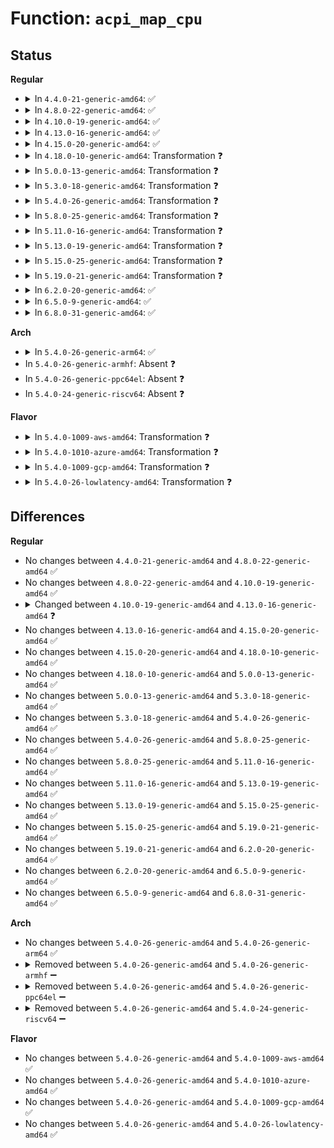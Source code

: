 # Function: <code>acpi_map_cpu</code>

## Status
<b>Regular</b>
<ul>
<li>
<details>
<summary>In <code>4.4.0-21-generic-amd64</code>: ✅</summary>

```c
int acpi_map_cpu(acpi_handle handle, phys_cpuid_t physid, int * pcpu)
```

```json
{
  "name": "acpi_map_cpu",
  "collision_type": "Unique Global",
  "inline_type": "No",
  "funcs": [
    {
      "addr": 18446744071579170912,
      "name": "acpi_map_cpu",
      "external": true,
      "loc": "arch/x86/kernel/acpi/boot.c:714",
      "file": "arch/x86/kernel/acpi/boot.c",
      "inline": "seen, unknown",
      "caller_inline": [],
      "caller_func": [
        "drivers/acpi/acpi_processor.c:acpi_processor_add"
      ]
    }
  ],
  "symbols": [
    {
      "addr": 18446744071579170912,
      "name": "acpi_map_cpu",
      "section": ".text",
      "bind": "STB_GLOBAL",
      "size": 114
    }
  ]
}
```
</details>
</li>
<li>
<details>
<summary>In <code>4.8.0-22-generic-amd64</code>: ✅</summary>

```c
int acpi_map_cpu(acpi_handle handle, phys_cpuid_t physid, int * pcpu)
```

```json
{
  "name": "acpi_map_cpu",
  "collision_type": "Unique Global",
  "inline_type": "No",
  "funcs": [
    {
      "addr": 18446744071579171216,
      "name": "acpi_map_cpu",
      "external": true,
      "loc": "arch/x86/kernel/acpi/boot.c:721",
      "file": "arch/x86/kernel/acpi/boot.c",
      "inline": "seen, unknown",
      "caller_inline": [],
      "caller_func": [
        "drivers/acpi/acpi_processor.c:acpi_processor_add"
      ]
    }
  ],
  "symbols": [
    {
      "addr": 18446744071579171216,
      "name": "acpi_map_cpu",
      "section": ".text",
      "bind": "STB_GLOBAL",
      "size": 119
    }
  ]
}
```
</details>
</li>
<li>
<details>
<summary>In <code>4.10.0-19-generic-amd64</code>: ✅</summary>

```c
int acpi_map_cpu(acpi_handle handle, phys_cpuid_t physid, int * pcpu)
```

```json
{
  "name": "acpi_map_cpu",
  "collision_type": "Unique Global",
  "inline_type": "No",
  "funcs": [
    {
      "addr": 18446744071579181888,
      "name": "acpi_map_cpu",
      "external": true,
      "loc": "arch/x86/kernel/acpi/boot.c:726",
      "file": "arch/x86/kernel/acpi/boot.c",
      "inline": "seen, unknown",
      "caller_inline": [],
      "caller_func": [
        "drivers/acpi/acpi_processor.c:acpi_processor_add"
      ]
    }
  ],
  "symbols": [
    {
      "addr": 18446744071579181888,
      "name": "acpi_map_cpu",
      "section": ".text",
      "bind": "STB_GLOBAL",
      "size": 100
    }
  ]
}
```
</details>
</li>
<li>
<details>
<summary>In <code>4.13.0-16-generic-amd64</code>: ✅</summary>

```c
int acpi_map_cpu(acpi_handle handle, phys_cpuid_t physid, u32 acpi_id, int * pcpu)
```

```json
{
  "name": "acpi_map_cpu",
  "collision_type": "Unique Global",
  "inline_type": "No",
  "funcs": [
    {
      "addr": 18446744071579180240,
      "name": "acpi_map_cpu",
      "external": true,
      "loc": "arch/x86/kernel/acpi/boot.c:741",
      "file": "arch/x86/kernel/acpi/boot.c",
      "inline": "seen, unknown",
      "caller_inline": [],
      "caller_func": [
        "drivers/acpi/acpi_processor.c:acpi_processor_get_info"
      ]
    }
  ],
  "symbols": [
    {
      "addr": 18446744071579180240,
      "name": "acpi_map_cpu",
      "section": ".text",
      "bind": "STB_GLOBAL",
      "size": 116
    }
  ]
}
```
</details>
</li>
<li>
<details>
<summary>In <code>4.15.0-20-generic-amd64</code>: ✅</summary>

```c
int acpi_map_cpu(acpi_handle handle, phys_cpuid_t physid, u32 acpi_id, int * pcpu)
```

```json
{
  "name": "acpi_map_cpu",
  "collision_type": "Unique Global",
  "inline_type": "No",
  "funcs": [
    {
      "addr": 18446744071579195712,
      "name": "acpi_map_cpu",
      "external": true,
      "loc": "arch/x86/kernel/acpi/boot.c:759",
      "file": "arch/x86/kernel/acpi/boot.c",
      "inline": "seen, unknown",
      "caller_inline": [],
      "caller_func": [
        "drivers/acpi/acpi_processor.c:acpi_processor_get_info"
      ]
    }
  ],
  "symbols": [
    {
      "addr": 18446744071579195712,
      "name": "acpi_map_cpu",
      "section": ".text",
      "bind": "STB_GLOBAL",
      "size": 116
    }
  ]
}
```
</details>
</li>
<li>
<details>
<summary>In <code>4.18.0-10-generic-amd64</code>: Transformation ❓</summary>

```c
int acpi_map_cpu(acpi_handle handle, phys_cpuid_t physid, u32 acpi_id, int * pcpu)
```

```json
{
  "name": "acpi_map_cpu",
  "collision_type": "Unique Global",
  "inline_type": "No",
  "funcs": [
    {
      "addr": 18446744071584582080,
      "name": "acpi_map_cpu",
      "external": true,
      "loc": "arch/x86/kernel/acpi/boot.c:765",
      "file": "arch/x86/kernel/acpi/boot.c",
      "inline": "seen, unknown",
      "caller_inline": [],
      "caller_func": [
        "drivers/acpi/acpi_processor.c:acpi_processor_get_info"
      ]
    }
  ],
  "symbols": [
    {
      "addr": 18446744071579208279,
      "name": "acpi_map_cpu.cold.7",
      "section": ".text",
      "bind": "STB_LOCAL",
      "size": 17
    },
    {
      "addr": 18446744071579207616,
      "name": "acpi_map_cpu",
      "section": ".text",
      "bind": "STB_GLOBAL",
      "size": 105
    }
  ]
}
```
</details>
</li>
<li>
<details>
<summary>In <code>5.0.0-13-generic-amd64</code>: Transformation ❓</summary>

```c
int acpi_map_cpu(acpi_handle handle, phys_cpuid_t physid, u32 acpi_id, int * pcpu)
```

```json
{
  "name": "acpi_map_cpu",
  "collision_type": "Unique Global",
  "inline_type": "No",
  "funcs": [
    {
      "addr": 18446744071584679472,
      "name": "acpi_map_cpu",
      "external": true,
      "loc": "arch/x86/kernel/acpi/boot.c:766",
      "file": "arch/x86/kernel/acpi/boot.c",
      "inline": "seen, unknown",
      "caller_inline": [],
      "caller_func": [
        "drivers/acpi/acpi_processor.c:acpi_processor_get_info"
      ]
    }
  ],
  "symbols": [
    {
      "addr": 18446744071579231896,
      "name": "acpi_map_cpu.cold.9",
      "section": ".text",
      "bind": "STB_LOCAL",
      "size": 17
    },
    {
      "addr": 18446744071579231200,
      "name": "acpi_map_cpu",
      "section": ".text",
      "bind": "STB_GLOBAL",
      "size": 105
    }
  ]
}
```
</details>
</li>
<li>
<details>
<summary>In <code>5.3.0-18-generic-amd64</code>: Transformation ❓</summary>

```c
int acpi_map_cpu(acpi_handle handle, phys_cpuid_t physid, u32 acpi_id, int * pcpu)
```

```json
{
  "name": "acpi_map_cpu",
  "collision_type": "Unique Global",
  "inline_type": "No",
  "funcs": [
    {
      "addr": 18446744071584879728,
      "name": "acpi_map_cpu",
      "external": true,
      "loc": "arch/x86/kernel/acpi/boot.c:749",
      "file": "arch/x86/kernel/acpi/boot.c",
      "inline": "seen, unknown",
      "caller_inline": [],
      "caller_func": [
        "drivers/acpi/acpi_processor.c:acpi_processor_get_info"
      ]
    }
  ],
  "symbols": [
    {
      "addr": 18446744071579245208,
      "name": "acpi_map_cpu.cold",
      "section": ".text",
      "bind": "STB_LOCAL",
      "size": 17
    },
    {
      "addr": 18446744071579244528,
      "name": "acpi_map_cpu",
      "section": ".text",
      "bind": "STB_GLOBAL",
      "size": 107
    }
  ]
}
```
</details>
</li>
<li>
<details>
<summary>In <code>5.4.0-26-generic-amd64</code>: Transformation ❓</summary>

```c
int acpi_map_cpu(acpi_handle handle, phys_cpuid_t physid, u32 acpi_id, int * pcpu)
```

```json
{
  "name": "acpi_map_cpu",
  "collision_type": "Unique Global",
  "inline_type": "No",
  "funcs": [
    {
      "addr": 18446744071585015568,
      "name": "acpi_map_cpu",
      "external": true,
      "loc": "arch/x86/kernel/acpi/boot.c:749",
      "file": "arch/x86/kernel/acpi/boot.c",
      "inline": "seen, unknown",
      "caller_inline": [],
      "caller_func": [
        "drivers/acpi/acpi_processor.c:acpi_processor_get_info"
      ]
    }
  ],
  "symbols": [
    {
      "addr": 18446744071579247432,
      "name": "acpi_map_cpu.cold",
      "section": ".text",
      "bind": "STB_LOCAL",
      "size": 17
    },
    {
      "addr": 18446744071579246720,
      "name": "acpi_map_cpu",
      "section": ".text",
      "bind": "STB_GLOBAL",
      "size": 107
    }
  ]
}
```
</details>
</li>
<li>
<details>
<summary>In <code>5.8.0-25-generic-amd64</code>: Transformation ❓</summary>

```c
int acpi_map_cpu(acpi_handle handle, phys_cpuid_t physid, u32 acpi_id, int * pcpu)
```

```json
{
  "name": "acpi_map_cpu",
  "collision_type": "Unique Global",
  "inline_type": "No",
  "funcs": [
    {
      "addr": 18446744071585717872,
      "name": "acpi_map_cpu",
      "external": true,
      "loc": "arch/x86/kernel/acpi/boot.c:750",
      "file": "arch/x86/kernel/acpi/boot.c",
      "inline": "seen, unknown",
      "caller_inline": [],
      "caller_func": [
        "drivers/acpi/acpi_processor.c:acpi_processor_get_info"
      ]
    }
  ],
  "symbols": [
    {
      "addr": 18446744071579271944,
      "name": "acpi_map_cpu.cold",
      "section": ".text",
      "bind": "STB_LOCAL",
      "size": 17
    },
    {
      "addr": 18446744071579271088,
      "name": "acpi_map_cpu",
      "section": ".text",
      "bind": "STB_GLOBAL",
      "size": 107
    }
  ]
}
```
</details>
</li>
<li>
<details>
<summary>In <code>5.11.0-16-generic-amd64</code>: Transformation ❓</summary>

```c
int acpi_map_cpu(acpi_handle handle, phys_cpuid_t physid, u32 acpi_id, int * pcpu)
```

```json
{
  "name": "acpi_map_cpu",
  "collision_type": "Unique Global",
  "inline_type": "No",
  "funcs": [
    {
      "addr": 18446744071585840208,
      "name": "acpi_map_cpu",
      "external": true,
      "loc": "arch/x86/kernel/acpi/boot.c:750",
      "file": "arch/x86/kernel/acpi/boot.c",
      "inline": "seen, unknown",
      "caller_inline": [],
      "caller_func": [
        "drivers/acpi/acpi_processor.c:acpi_processor_get_info"
      ]
    }
  ],
  "symbols": [
    {
      "addr": 18446744071591257724,
      "name": "acpi_map_cpu.cold",
      "section": ".text",
      "bind": "STB_LOCAL",
      "size": 17
    },
    {
      "addr": 18446744071579278512,
      "name": "acpi_map_cpu",
      "section": ".text",
      "bind": "STB_GLOBAL",
      "size": 107
    }
  ]
}
```
</details>
</li>
<li>
<details>
<summary>In <code>5.13.0-19-generic-amd64</code>: Transformation ❓</summary>

```c
int acpi_map_cpu(acpi_handle handle, phys_cpuid_t physid, u32 acpi_id, int * pcpu)
```

```json
{
  "name": "acpi_map_cpu",
  "collision_type": "Unique Global",
  "inline_type": "No",
  "funcs": [
    {
      "addr": 18446744071585719200,
      "name": "acpi_map_cpu",
      "external": true,
      "loc": "arch/x86/kernel/acpi/boot.c:750",
      "file": "arch/x86/kernel/acpi/boot.c",
      "inline": "seen, unknown",
      "caller_inline": [],
      "caller_func": [
        "drivers/acpi/acpi_processor.c:acpi_processor_get_info"
      ]
    }
  ],
  "symbols": [
    {
      "addr": 18446744071591201070,
      "name": "acpi_map_cpu.cold",
      "section": ".text",
      "bind": "STB_LOCAL",
      "size": 17
    },
    {
      "addr": 18446744071579281280,
      "name": "acpi_map_cpu",
      "section": ".text",
      "bind": "STB_GLOBAL",
      "size": 107
    }
  ]
}
```
</details>
</li>
<li>
<details>
<summary>In <code>5.15.0-25-generic-amd64</code>: Transformation ❓</summary>

```c
int acpi_map_cpu(acpi_handle handle, phys_cpuid_t physid, u32 acpi_id, int * pcpu)
```

```json
{
  "name": "acpi_map_cpu",
  "collision_type": "Unique Global",
  "inline_type": "No",
  "funcs": [
    {
      "addr": 18446744071586200576,
      "name": "acpi_map_cpu",
      "external": true,
      "loc": "arch/x86/kernel/acpi/boot.c:748",
      "file": "arch/x86/kernel/acpi/boot.c",
      "inline": "seen, unknown",
      "caller_inline": [],
      "caller_func": [
        "drivers/acpi/acpi_processor.c:acpi_processor_get_info"
      ]
    }
  ],
  "symbols": [
    {
      "addr": 18446744071592071454,
      "name": "acpi_map_cpu.cold",
      "section": ".text",
      "bind": "STB_LOCAL",
      "size": 17
    },
    {
      "addr": 18446744071579324400,
      "name": "acpi_map_cpu",
      "section": ".text",
      "bind": "STB_GLOBAL",
      "size": 149
    }
  ]
}
```
</details>
</li>
<li>
<details>
<summary>In <code>5.19.0-21-generic-amd64</code>: Transformation ❓</summary>

```c
int acpi_map_cpu(acpi_handle handle, phys_cpuid_t physid, u32 acpi_id, int * pcpu)
```

```json
{
  "name": "acpi_map_cpu",
  "collision_type": "Unique Global",
  "inline_type": "No",
  "funcs": [
    {
      "addr": 18446744071587437664,
      "name": "acpi_map_cpu",
      "external": true,
      "loc": "arch/x86/kernel/acpi/boot.c:816",
      "file": "arch/x86/kernel/acpi/boot.c",
      "inline": "seen, unknown",
      "caller_inline": [],
      "caller_func": [
        "drivers/acpi/acpi_processor.c:acpi_processor_get_info"
      ]
    }
  ],
  "symbols": [
    {
      "addr": 18446744071593837842,
      "name": "acpi_map_cpu.cold",
      "section": ".text",
      "bind": "STB_LOCAL",
      "size": 17
    },
    {
      "addr": 18446744071579384944,
      "name": "acpi_map_cpu",
      "section": ".text",
      "bind": "STB_GLOBAL",
      "size": 159
    }
  ]
}
```
</details>
</li>
<li>
<details>
<summary>In <code>6.2.0-20-generic-amd64</code>: ✅</summary>

```c
int acpi_map_cpu(acpi_handle handle, phys_cpuid_t physid, u32 acpi_id, int * pcpu)
```

```json
{
  "name": "acpi_map_cpu",
  "collision_type": "Unique Global",
  "inline_type": "No",
  "funcs": [
    {
      "addr": 18446744071579462208,
      "name": "acpi_map_cpu",
      "external": true,
      "loc": "arch/x86/kernel/acpi/boot.c:829",
      "file": "arch/x86/kernel/acpi/boot.c",
      "inline": "seen, unknown",
      "caller_inline": [],
      "caller_func": [
        "drivers/acpi/acpi_processor.c:acpi_processor_get_info"
      ]
    }
  ],
  "symbols": [
    {
      "addr": 18446744071579462208,
      "name": "acpi_map_cpu",
      "section": ".text",
      "bind": "STB_GLOBAL",
      "size": 194
    }
  ]
}
```
</details>
</li>
<li>
<details>
<summary>In <code>6.5.0-9-generic-amd64</code>: ✅</summary>

```c
int acpi_map_cpu(acpi_handle handle, phys_cpuid_t physid, u32 acpi_id, int * pcpu)
```

```json
{
  "name": "acpi_map_cpu",
  "collision_type": "Unique Global",
  "inline_type": "No",
  "funcs": [
    {
      "addr": 18446744071579474784,
      "name": "acpi_map_cpu",
      "external": true,
      "loc": "arch/x86/kernel/acpi/boot.c:838",
      "file": "arch/x86/kernel/acpi/boot.c",
      "inline": "seen, unknown",
      "caller_inline": [],
      "caller_func": [
        "drivers/acpi/acpi_processor.c:acpi_processor_get_info"
      ]
    }
  ],
  "symbols": [
    {
      "addr": 18446744071579474784,
      "name": "acpi_map_cpu",
      "section": ".text",
      "bind": "STB_GLOBAL",
      "size": 194
    }
  ]
}
```
</details>
</li>
<li>
<details>
<summary>In <code>6.8.0-31-generic-amd64</code>: ✅</summary>

```c
int acpi_map_cpu(acpi_handle handle, phys_cpuid_t physid, u32 acpi_id, int * pcpu)
```

```json
{
  "name": "acpi_map_cpu",
  "collision_type": "Unique Global",
  "inline_type": "No",
  "funcs": [
    {
      "addr": 18446744071579505552,
      "name": "acpi_map_cpu",
      "external": true,
      "loc": "arch/x86/kernel/acpi/boot.c:847",
      "file": "arch/x86/kernel/acpi/boot.c",
      "inline": "seen, unknown",
      "caller_inline": [],
      "caller_func": [
        "drivers/acpi/acpi_processor.c:acpi_processor_get_info"
      ]
    }
  ],
  "symbols": [
    {
      "addr": 18446744071579505552,
      "name": "acpi_map_cpu",
      "section": ".text",
      "bind": "STB_GLOBAL",
      "size": 194
    }
  ]
}
```
</details>
</li>
</ul>
<b>Arch</b>
<ul>
<li>
<details>
<summary>In <code>5.4.0-26-generic-arm64</code>: ✅</summary>

```c
int acpi_map_cpu(acpi_handle handle, phys_cpuid_t physid, u32 acpi_id, int * pcpu)
```

```json
{
  "name": "acpi_map_cpu",
  "collision_type": "Unique Global",
  "inline_type": "No",
  "funcs": [
    {
      "addr": 18446603336497426760,
      "name": "acpi_map_cpu",
      "external": true,
      "loc": "drivers/acpi/acpi_processor.c:165",
      "file": "drivers/acpi/acpi_processor.c",
      "inline": "seen, unknown",
      "caller_inline": [],
      "caller_func": [
        "drivers/acpi/acpi_processor.c:acpi_processor_get_info"
      ]
    }
  ],
  "symbols": [
    {
      "addr": 18446603336497426760,
      "name": "acpi_map_cpu",
      "section": ".text",
      "bind": "STB_WEAK",
      "size": 28
    }
  ]
}
```
</details>
</li>
<li>
In <code>5.4.0-26-generic-armhf</code>: Absent ❓
</li>
<li>
In <code>5.4.0-26-generic-ppc64el</code>: Absent ❓
</li>
<li>
In <code>5.4.0-24-generic-riscv64</code>: Absent ❓
</li>
</ul>
<b>Flavor</b>
<ul>
<li>
<details>
<summary>In <code>5.4.0-1009-aws-amd64</code>: Transformation ❓</summary>

```c
int acpi_map_cpu(acpi_handle handle, phys_cpuid_t physid, u32 acpi_id, int * pcpu)
```

```json
{
  "name": "acpi_map_cpu",
  "collision_type": "Unique Global",
  "inline_type": "No",
  "funcs": [
    {
      "addr": 18446744071584958928,
      "name": "acpi_map_cpu",
      "external": true,
      "loc": "arch/x86/kernel/acpi/boot.c:749",
      "file": "arch/x86/kernel/acpi/boot.c",
      "inline": "seen, unknown",
      "caller_inline": [],
      "caller_func": [
        "drivers/acpi/acpi_processor.c:acpi_processor_get_info"
      ]
    }
  ],
  "symbols": [
    {
      "addr": 18446744071579246280,
      "name": "acpi_map_cpu.cold",
      "section": ".text",
      "bind": "STB_LOCAL",
      "size": 17
    },
    {
      "addr": 18446744071579245568,
      "name": "acpi_map_cpu",
      "section": ".text",
      "bind": "STB_GLOBAL",
      "size": 107
    }
  ]
}
```
</details>
</li>
<li>
<details>
<summary>In <code>5.4.0-1010-azure-amd64</code>: Transformation ❓</summary>

```c
int acpi_map_cpu(acpi_handle handle, phys_cpuid_t physid, u32 acpi_id, int * pcpu)
```

```json
{
  "name": "acpi_map_cpu",
  "collision_type": "Unique Global",
  "inline_type": "No",
  "funcs": [
    {
      "addr": 18446744071584867728,
      "name": "acpi_map_cpu",
      "external": true,
      "loc": "arch/x86/kernel/acpi/boot.c:749",
      "file": "arch/x86/kernel/acpi/boot.c",
      "inline": "seen, unknown",
      "caller_inline": [],
      "caller_func": [
        "drivers/acpi/acpi_processor.c:acpi_processor_get_info"
      ]
    }
  ],
  "symbols": [
    {
      "addr": 18446744071579181720,
      "name": "acpi_map_cpu.cold",
      "section": ".text",
      "bind": "STB_LOCAL",
      "size": 17
    },
    {
      "addr": 18446744071579181008,
      "name": "acpi_map_cpu",
      "section": ".text",
      "bind": "STB_GLOBAL",
      "size": 107
    }
  ]
}
```
</details>
</li>
<li>
<details>
<summary>In <code>5.4.0-1009-gcp-amd64</code>: Transformation ❓</summary>

```c
int acpi_map_cpu(acpi_handle handle, phys_cpuid_t physid, u32 acpi_id, int * pcpu)
```

```json
{
  "name": "acpi_map_cpu",
  "collision_type": "Unique Global",
  "inline_type": "No",
  "funcs": [
    {
      "addr": 18446744071584967152,
      "name": "acpi_map_cpu",
      "external": true,
      "loc": "arch/x86/kernel/acpi/boot.c:749",
      "file": "arch/x86/kernel/acpi/boot.c",
      "inline": "seen, unknown",
      "caller_inline": [],
      "caller_func": [
        "drivers/acpi/acpi_processor.c:acpi_processor_get_info"
      ]
    }
  ],
  "symbols": [
    {
      "addr": 18446744071579247336,
      "name": "acpi_map_cpu.cold",
      "section": ".text",
      "bind": "STB_LOCAL",
      "size": 17
    },
    {
      "addr": 18446744071579246624,
      "name": "acpi_map_cpu",
      "section": ".text",
      "bind": "STB_GLOBAL",
      "size": 107
    }
  ]
}
```
</details>
</li>
<li>
<details>
<summary>In <code>5.4.0-26-lowlatency-amd64</code>: Transformation ❓</summary>

```c
int acpi_map_cpu(acpi_handle handle, phys_cpuid_t physid, u32 acpi_id, int * pcpu)
```

```json
{
  "name": "acpi_map_cpu",
  "collision_type": "Unique Global",
  "inline_type": "No",
  "funcs": [
    {
      "addr": 18446744071585073328,
      "name": "acpi_map_cpu",
      "external": true,
      "loc": "arch/x86/kernel/acpi/boot.c:749",
      "file": "arch/x86/kernel/acpi/boot.c",
      "inline": "seen, unknown",
      "caller_inline": [],
      "caller_func": [
        "drivers/acpi/acpi_processor.c:acpi_processor_get_info"
      ]
    }
  ],
  "symbols": [
    {
      "addr": 18446744071579252904,
      "name": "acpi_map_cpu.cold",
      "section": ".text",
      "bind": "STB_LOCAL",
      "size": 17
    },
    {
      "addr": 18446744071579252192,
      "name": "acpi_map_cpu",
      "section": ".text",
      "bind": "STB_GLOBAL",
      "size": 107
    }
  ]
}
```
</details>
</li>
</ul>

## Differences
<b>Regular</b>
<ul>
<li>
No changes between <code>4.4.0-21-generic-amd64</code> and <code>4.8.0-22-generic-amd64</code> ✅
</li>
<li>
No changes between <code>4.8.0-22-generic-amd64</code> and <code>4.10.0-19-generic-amd64</code> ✅
</li>
<li>
<details>
<summary>Changed between <code>4.10.0-19-generic-amd64</code> and <code>4.13.0-16-generic-amd64</code> ❓</summary>
<ul>
<li>
<b>Param added. </b>
<code>u32 acpi_id</code>
</li>
<li>
<b>Param reordered. </b>
<code>handle, physid, pcpu</code> ➡️ <code>handle, physid, acpi_id, pcpu</code>
</li>
</ul>
</details>
</li>
<li>
No changes between <code>4.13.0-16-generic-amd64</code> and <code>4.15.0-20-generic-amd64</code> ✅
</li>
<li>
No changes between <code>4.15.0-20-generic-amd64</code> and <code>4.18.0-10-generic-amd64</code> ✅
</li>
<li>
No changes between <code>4.18.0-10-generic-amd64</code> and <code>5.0.0-13-generic-amd64</code> ✅
</li>
<li>
No changes between <code>5.0.0-13-generic-amd64</code> and <code>5.3.0-18-generic-amd64</code> ✅
</li>
<li>
No changes between <code>5.3.0-18-generic-amd64</code> and <code>5.4.0-26-generic-amd64</code> ✅
</li>
<li>
No changes between <code>5.4.0-26-generic-amd64</code> and <code>5.8.0-25-generic-amd64</code> ✅
</li>
<li>
No changes between <code>5.8.0-25-generic-amd64</code> and <code>5.11.0-16-generic-amd64</code> ✅
</li>
<li>
No changes between <code>5.11.0-16-generic-amd64</code> and <code>5.13.0-19-generic-amd64</code> ✅
</li>
<li>
No changes between <code>5.13.0-19-generic-amd64</code> and <code>5.15.0-25-generic-amd64</code> ✅
</li>
<li>
No changes between <code>5.15.0-25-generic-amd64</code> and <code>5.19.0-21-generic-amd64</code> ✅
</li>
<li>
No changes between <code>5.19.0-21-generic-amd64</code> and <code>6.2.0-20-generic-amd64</code> ✅
</li>
<li>
No changes between <code>6.2.0-20-generic-amd64</code> and <code>6.5.0-9-generic-amd64</code> ✅
</li>
<li>
No changes between <code>6.5.0-9-generic-amd64</code> and <code>6.8.0-31-generic-amd64</code> ✅
</li>
</ul>
<b>Arch</b>
<ul>
<li>
No changes between <code>5.4.0-26-generic-amd64</code> and <code>5.4.0-26-generic-arm64</code> ✅
</li>
<li>
<details>
<summary>Removed between <code>5.4.0-26-generic-amd64</code> and <code>5.4.0-26-generic-armhf</code> ➖</summary>

```c
int acpi_map_cpu(acpi_handle handle, phys_cpuid_t physid, u32 acpi_id, int * pcpu)
```
</details>
</li>
<li>
<details>
<summary>Removed between <code>5.4.0-26-generic-amd64</code> and <code>5.4.0-26-generic-ppc64el</code> ➖</summary>

```c
int acpi_map_cpu(acpi_handle handle, phys_cpuid_t physid, u32 acpi_id, int * pcpu)
```
</details>
</li>
<li>
<details>
<summary>Removed between <code>5.4.0-26-generic-amd64</code> and <code>5.4.0-24-generic-riscv64</code> ➖</summary>

```c
int acpi_map_cpu(acpi_handle handle, phys_cpuid_t physid, u32 acpi_id, int * pcpu)
```
</details>
</li>
</ul>
<b>Flavor</b>
<ul>
<li>
No changes between <code>5.4.0-26-generic-amd64</code> and <code>5.4.0-1009-aws-amd64</code> ✅
</li>
<li>
No changes between <code>5.4.0-26-generic-amd64</code> and <code>5.4.0-1010-azure-amd64</code> ✅
</li>
<li>
No changes between <code>5.4.0-26-generic-amd64</code> and <code>5.4.0-1009-gcp-amd64</code> ✅
</li>
<li>
No changes between <code>5.4.0-26-generic-amd64</code> and <code>5.4.0-26-lowlatency-amd64</code> ✅
</li>
</ul>
